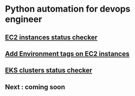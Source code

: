 # Python automation for devops engineer 

## [EC2 instances status checker](https://github.com/hotiaDiallo/python-automation/blob/main/ec2-status-checker.py)

## [Add Environment tags on EC2 instances](https://github.com/hotiaDiallo/python-automation/blob/main/add-enviroment-tags.py)

## [EKS clusters status checker](https://github.com/hotiaDiallo/python-automation/blob/main/eks-status-checker.py)

## Next : coming soon

